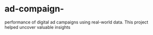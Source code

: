 # ad-compaign-
 performance of digital ad campaigns using real-world data. This project helped uncover valuable insights 
